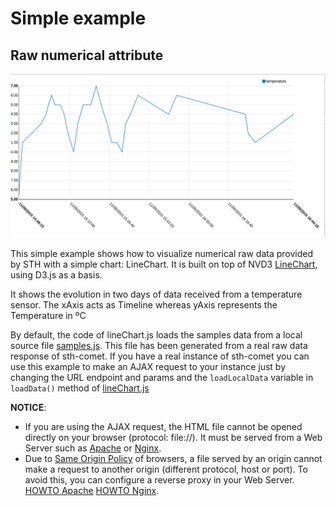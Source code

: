 # Simple example
## Raw numerical attribute
![lineChart](img/lineChart.png)

This simple example shows how to visualize numerical raw data provided by STH with a simple chart: LineChart.
It is built on top of NVD3 [LineChart](http://nvd3.org/examples/line.html), using D3.js as a basis.

It shows the evolution in two days of data received from a temperature sensor. The xAxis acts as Timeline whereas yAxis represents the Temperature in ºC

By default, the code of lineChart.js loads the samples data from a local source file [samples.js](samples.js). This file
has been generated from a real raw data response of sth-comet. If you have a real instance of sth-comet you can use this
example to make an AJAX request to your instance just by changing the URL endpoint and params and the `loadLocalData` variable in `loadData()` method of [lineChart.js](lineChart.js)

**NOTICE**:
* If you are using the AJAX request, the HTML file cannot be opened directly on your browser (protocol: file://).
 It must be served from a Web Server such as [Apache](https://httpd.apache.org/) or [Nginx](http://nginx.org/).
* Due to [Same Origin Policy](https://en.wikipedia.org/wiki/Same-origin_policy) of browsers, a file served by an origin cannot make a request to another origin (different protocol, host or port).
To avoid this, you can configure a reverse proxy in your Web Server. [HOWTO Apache](http://www.apachetutor.org/admin/reverseproxies) [HOWTO Nginx](https://www.nginx.com/resources/admin-guide/reverse-proxy/).